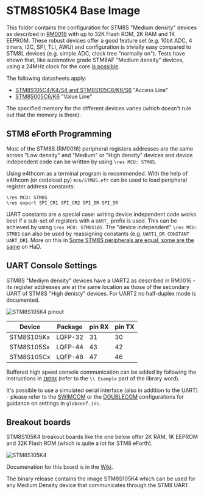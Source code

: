 # STM8S105K4 Base Image

This folder contains the configuration for STM8S "Medium density" devices as described in [RM0016](https://www.st.com/resource/en/reference_manual/cd00190271-stm8s-series-and-stm8af-series-8-bit-microcontrollers-stmicroelectronics.pdf) with up to 32K Flash ROM, 2K RAM and 1K EEPROM. These robust devices offer a good feature set (e.g. 10bit ADC, 4 timers, I2C, SPI, TLI, AWU) and configuration is trivially easy compared to STM8L devices (e.g. simple ADC, clock tree "normally on"). Tests have shown that, like automotive grade STM8AF "Medium density" devices, using a 24MHz clock for the core [is possible](https://hackaday.io/project/16097-eforth-for-cheap-stm8s-gadgets/log/172752-stm8s-medium-density-devices-can-have-performance-too).

The following datasheets apply:
* [STM8S105C4/K4/S4 and STM8S105C6/K6/S6](https://www.st.com/resource/en/datasheet/stm8s105k4.pdf) "Access Line"
* [STM8S005C6/K6](https://www.st.com/resource/en/datasheet/stm8s005c6.pdf) "Value Line"

The specified memory for the different devices varies (which doesn't rule out that the memory is there).

## STM8 eForth Programming

Most of the STM8S (RM0016) peripheral registers addresses are the same across "Low density" and "Medium" or "High density" devices and device independent code can be written by using `\res MCU: STM8S`.

Using e4thcom as a terminal program is recommended. With the help of e4thcom (or codeload.py) `mcu/STM8S.efr` can be used to load peripheral register address constants:

```Forth
\res MCU: STM8S
\res export SPI_CR1 SPI_CR2 SPI_DR SPI_SR
```

UART constants are a special case: writing device independent code works best if a sub-set of registers with a `UART_` prefix is used. This can be achieved by using `\res MCU: STM8S105`. The "device independent" `\res MCU: STM8S` can also be used by reassigning constants (e.g. `UART1_DR CONSTANT UART_DR`). More on this in [Some STM8S peripherals are equal, some are the same](https://hackaday.io/project/16097-eforth-for-cheap-stm8s-gadgets/log/178072-some-stm8s-peripherals-are-equal-some-are-the-same) on HaD.

## UART Console Settings

STM8S "Mediym density" devices have a UART2 as described in RM0016 - its register addresses are at the same location as those of the secondary UART of STM8S "High denisty" devices. For UART2 no half-duplex mode is documented.

![STM8S105K4 pinout](https://user-images.githubusercontent.com/5466977/96959390-3945ef80-1500-11eb-8b82-3f9cfdfba66b.png)

Device|Package|pin RX|pin TX
-|-|-|-
STM8S105Kx|LQFP-32|31|30
STM8S105Sx|LQFP-44|43|42
STM8S105Cx|LQFP-48|47|46

Buffered high speed console communication can be added by following the instructions in [`INTRX`](https://github.com/TG9541/stm8ef/blob/master/lib/INTRX) (refer to the `\\ Example` part of the library word).

It's possible to use a simulated serial interface (also in addition to the UART) - please refer to the [SWIMCOM](https://github.com/TG9541/stm8ef/tree/master/SWIMCOM) or the [DOUBLECOM](https://github.com/TG9541/stm8ef/tree/master/DOUBLECOM) configurations for guidance on settings in `globconf.inc`.

## Breakout boards

STM8S105K4 breakout boards like the one below offer 2K RAM, 1K EEPROM and 32K Flash ROM (which is quite a lot for STM8 eForth).

![STM8S105K4](https://camo.githubusercontent.com/6f83aa69a3bdd8833792c67c084b9195a710f825/68747470733a2f2f616530312e616c6963646e2e636f6d2f6b662f485442314c694f625058585858585878585658587136785846585858592f467265652d317063732d53544d38532d73746d3873312d73746d38733130352d73746d38733130356b2d73746d38733130356b342d646576656c6f706d656e742d626f6172642d636f72652d626f6172642d73746d38733130356b3474362d73797374656d2d626f6172642d6d696e696d756d2d73797374656d2e6a70675f323230783232302e6a7067)

Documenation for this board is in the [Wiki](https://github.com/TG9541/stm8ef/wiki/Breakout-Boards#stm8s105k4t6-breakout-board).

The binary release contains the image STM8S105K4 which can be used for any Medium Density device that communicates through the STM8 UART.
